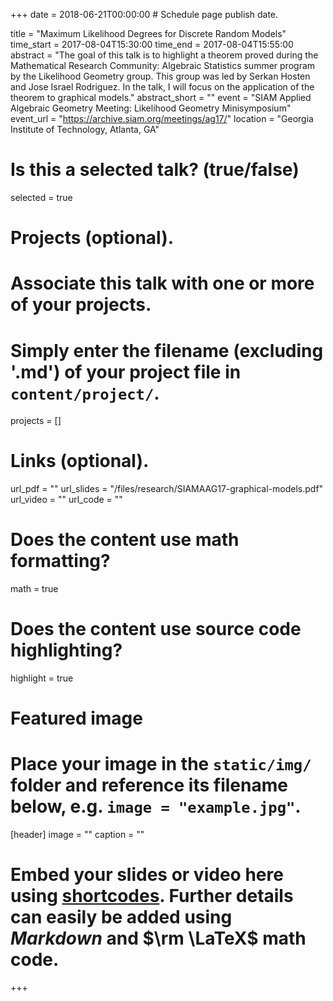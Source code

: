 +++
date = 2018-06-21T00:00:00  # Schedule page publish date.

title = "Maximum Likelihood Degrees for Discrete Random Models"
time_start = 2017-08-04T15:30:00
time_end = 2017-08-04T15:55:00
abstract = "The goal of this talk is to highlight a theorem proved during the Mathematical Research Community: Algebraic Statistics summer program by the Likelihood Geometry group. This group was led by Serkan Hosten and Jose Israel Rodriguez. In the talk, I will focus on the application of the theorem to graphical models."
abstract_short = ""
event = "SIAM Applied Algebraic Geometry Meeting: Likelihood Geometry Minisymposium"
event_url = "https://archive.siam.org/meetings/ag17/"
location = "Georgia Institute of Technology, Atlanta, GA"

# Is this a selected talk? (true/false)
selected = true

# Projects (optional).
#   Associate this talk with one or more of your projects.
#   Simply enter the filename (excluding '.md') of your project file in `content/project/`.
projects = []

# Links (optional).
url_pdf = ""
url_slides = "/files/research/SIAMAAG17-graphical-models.pdf"
url_video = ""
url_code = ""

# Does the content use math formatting?
math = true

# Does the content use source code highlighting?
highlight = true

# Featured image
# Place your image in the `static/img/` folder and reference its filename below, e.g. `image = "example.jpg"`.
[header]
image = ""
caption = ""

# Embed your slides or video here using [shortcodes](https://sourcethemes.com/academic/post/writing-markdown-latex/). Further details can easily be added using *Markdown* and $\rm \LaTeX$ math code.
+++


